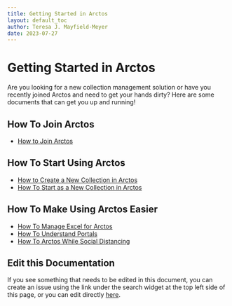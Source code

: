 ```yaml
---
title: Getting Started in Arctos
layout: default_toc
author: Teresa J. Mayfield-Meyer
date: 2023-07-27
---
```


# Getting Started in Arctos

Are you looking for a new collection management solution or have you recently joined Arctos and need to get your hands dirty? Here are some documents that can get you up and running!

## How To Join Arctos

* [How to Join Arctos](http://handbook.arctosdb.org/how_to/new-collection.html)

## How To Start Using Arctos

* [How to Create a New Collection in Arctos](http://handbook.arctosdb.org/how_to/How-to-Start-a-New-Collection-in-Arctos.html)
* [How To Start as a New Collection in Arctos](https://handbook.arctosdb.org/how_to/How-to-Start-a-New-Collection-in-Arctos.html)

## How To Make Using Arctos Easier

* [How To Manage Excel for Arctos](https://handbook.arctosdb.org/how_to/How-to-Excel-for-Arctos.html)
* [How To Understand Portals](https://handbook.arctosdb.org/how_to/understanding-portals.html)
* [How To Arctos While Social Distancing](https://handbook.arctosdb.org/how_to/How-To-Arctos-While-Social-Distancing.html)

## Edit this Documentation

If you see something that needs to be edited in this document, you can create an issue using the link under the search widget at the top left side of this page, or you can edit directly [here](https://Github.com/ArctosDB/documentation-wiki/edit/gh-pages/_documentation/getting_started.markdown).
